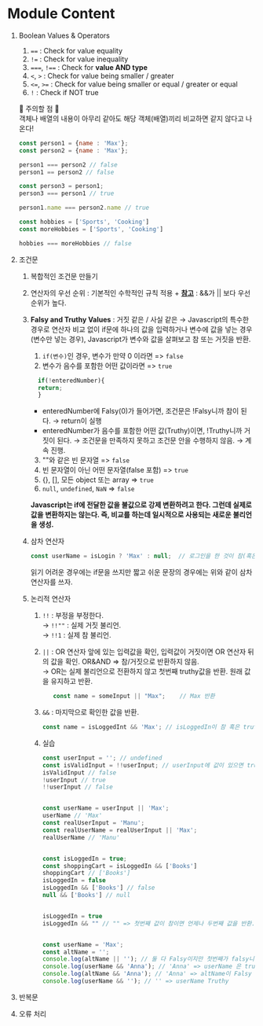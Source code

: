 # Module Content
1. Boolean Values & Operators 
   1. `==` : Check for value equality
   2. `!=` : Check for value inequality
   3. `===`, `!==` : Check for **value AND type**
   4. `<`, `>` : Check for value being smaller / greater
   5. `<=`, `>=` : Check for value being smaller or equal / greater or equal
   6. `!` : Check if NOT true

    🚨 주의할 점 🚨<br>
    객체나 배열의 내용이 아무리 같아도 해당 객체(배열)끼리 비교하면 같지 않다고 나온다!
    ```javascript
    const person1 = {name : 'Max'};
    const person2 = {name : 'Max'};

    person1 === person2 // false
    person1 == person2 // false

    const person3 = person1;
    person3 === person1 // true

    person1.name === person2.name // true
    ```

    ```javascript
    const hobbies = ['Sports', 'Cooking']
    const moreHobbies = ['Sports', 'Cooking']

    hobbies === moreHobbies // false
    ```

2. 조건문
   1. 복합적인 조건문 만들기
   2. 연산자의 우선 순위 : 기본적인 수학적인 규칙 적용 + **[참고](https://developer.mozilla.org/ko/docs/Web/JavaScript/Reference/Operators/Operator_precedence)** : &&가 || 보다 우선순위가 높다.
   3. **Falsy and Truthy Values** : 거짓 같은 / 사실 같은 &rarr; Javascript의 특수한 경우로 연산자 비교 없이 if문에 하나의 값을 입력하거나 변수에 값을 넣는 경우(변수만 넣는 경우), Javascript가 변수와 값을 살펴보고 참 또는 거짓을 반환.
      1. `if(변수)`인 경우, 변수가 만약 0 이라면 => `false`
      2. 변수가 음수를 포함한 어떤 값이라면 => `true`
      ```javascript
        if(!enteredNumber){   
        return;
        }
       ```
      - enteredNumber에 Falsy(0)가 들어가면, 조건문은 !Falsy니까 참이 된다. &rarr; return이 실행 
      - enteredNumber가 음수를 포함한 어떤 값(Truthy)이면, !Truthy니까 거짓이 된다. &rarr; 조건문을 만족하지 못하고 조건문 안을 수행하지 않음. &rarr; 계속 진행. 

      3. ""와 같은 빈 문자열 => `false`
      4. 빈 문자열이 아닌 어떤 문자열(false 포함) => `true`
      5. {}, [], 모든 object 또는 array => `true`
      6. `null`, `undefined`, `NaN` => `false`

        **Javascript는 if에 전달한 값을 불값으로 강제 변환하려고 한다. 그런데 실제로 값을 변환하지는 않는다. 즉, 비교를 하는데 일시적으로 사용되는 새로운 불리언을 생성.**

   4. 삼차 연산자
      ```javascript
      const userName = isLogin ? 'Max' : null;  // 로그인을 한 것이 참(혹은 truthy) -> Max. 거짓(falsy)이면 null.
      ```
      읽기 어려운 경우에는 if문을 쓰지만 짧고 쉬운 문장의 경우에는 위와 같이 삼차 연산자를 쓰자.

   5. 논리적 연산자
      1. `!!` : 부정을 부정한다. <br>
         &rarr; `!!""` : 실제 거짓 불리언.<br>
         &rarr; `!!1` : 실제 참 불리언.
      2. `||` : OR 연산자 앞에 있는 입력값을 확인, 입력값이 거짓이면 OR 연산자 뒤의 값을 확인. OR&AND => 참/거짓으로 반환하지 않음. <br>
         &rarr; OR는 실제 불리언으로 전환하지 않고 첫번째 truthy값을 반환. 원래 값을 유지하고 반환.
         ```javascript
            const name = someInput || "Max";    // Max 반환
         ```
      3. `&&` : 마지막으로 확인한 값을 반환.
         ```javascript
         const name = isLoggedInt && 'Max'; // isLoggedIn이 참 혹은 truthy인 경우 마지막으로 확인한 값을 반환 -> Max 반환.
         ```

      4. 실습
         ```javascript
         const userInput = ''; // undefined
         const isValidInput = !!userInput; // userInput에 값이 있으면 true, 그렇지 않으면 false 반환
         isValidInput // false
         !userInput // true
         !!userInput // false


         const userName = userInput || 'Max';
         userName // 'Max'
         const realUserInput = 'Manu';
         const realUserName = realUserInput || 'Max';
         realUserName // 'Manu'


         const isLoggedIn = true;
         const shoppingCart = isLoggedIn && ['Books']
         shoppingCart // ['Books']
         isLoggedIn = false
         isLoggedIn && ['Books'] // false
         null && ['Books'] // null


         isLoggedIn = true
         isLoggedIn && "" // "" => 첫번째 값이 참이면 언제나 두번째 값을 반환. 첫번째 값이 거짓이면 언제나 첫번째 값을 반환.


         const userName = 'Max';
         const altName = '';
         console.log(altName || ''); // 둘 다 Falsy이지만 첫번째가 falsy니까 두번째 반환 -> '' 출력
         console.log(userName && 'Anna'); // 'Anna' => userName 은 truthy니까
         console.log(altName && 'Anna'); // 'Anna' => altName이 Falsy
         console.log(userName && ''); // '' => userName Truthy
         ```


3. 반복문
4. 오류 처리